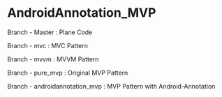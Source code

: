 # AndroidAnnotation_MVP

Branch - Master : Plane Code

Branch - mvc : MVC Pattern

Branch - mvvm : MVVM Pattern

Branch - pure_mvp : Original MVP Pattern

Branch - androidannotation_mvp : MVP Pattern with Android-Annotation
